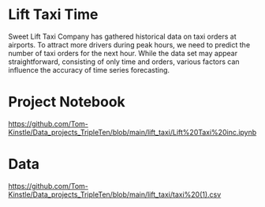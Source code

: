 # Lift Taxi Time

Sweet Lift Taxi Company has gathered historical data on taxi orders at airports. To attract more drivers during peak hours, we need to predict the number of taxi orders for the next hour. While the data set may appear straightforward, consisting of only time and orders, various factors can influence the accuracy of time series forecasting.

# Project Notebook 
https://github.com/Tom-Kinstle/Data_projects_TripleTen/blob/main/lift_taxi/Lift%20Taxi%20inc.ipynb

# Data

https://github.com/Tom-Kinstle/Data_projects_TripleTen/blob/main/lift_taxi/taxi%20(1).csv
